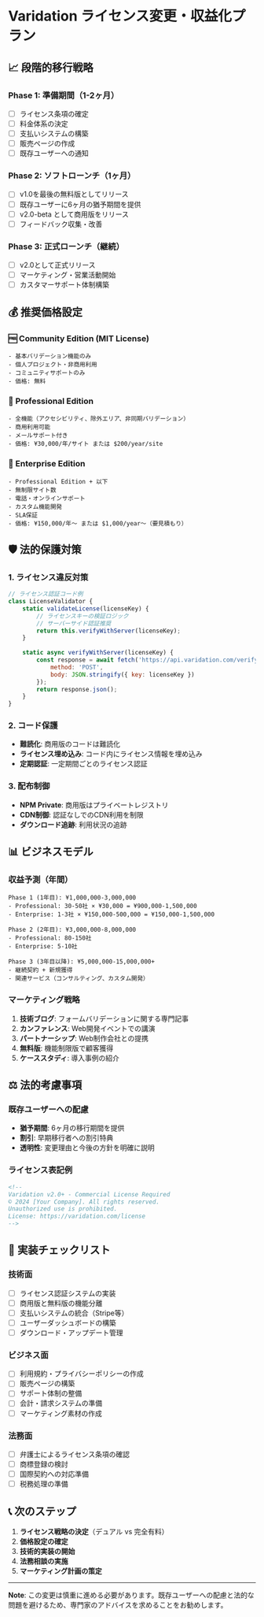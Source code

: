 # Varidation ライセンス変更・収益化プラン

## 📈 段階的移行戦略

### Phase 1: 準備期間（1-2ヶ月）
- [ ] ライセンス条項の確定
- [ ] 料金体系の決定
- [ ] 支払いシステムの構築
- [ ] 販売ページの作成
- [ ] 既存ユーザーへの通知

### Phase 2: ソフトローンチ（1ヶ月）
- [ ] v1.0を最後の無料版としてリリース
- [ ] 既存ユーザーに6ヶ月の猶予期間を提供
- [ ] v2.0-beta として商用版をリリース
- [ ] フィードバック収集・改善

### Phase 3: 正式ローンチ（継続）
- [ ] v2.0として正式リリース
- [ ] マーケティング・営業活動開始
- [ ] カスタマーサポート体制構築

## 💰 推奨価格設定

### 🆓 Community Edition (MIT License)
```
- 基本バリデーション機能のみ
- 個人プロジェクト・非商用利用
- コミュニティサポートのみ
- 価格: 無料
```

### 💼 Professional Edition
```
- 全機能（アクセシビリティ、除外エリア、非同期バリデーション）
- 商用利用可能
- メールサポート付き
- 価格: ¥30,000/年/サイト または $200/year/site
```

### 🏢 Enterprise Edition
```
- Professional Edition + 以下
- 無制限サイト数
- 電話・オンラインサポート
- カスタム機能開発
- SLA保証
- 価格: ¥150,000/年～ または $1,000/year～（要見積もり）
```

## 🛡️ 法的保護対策

### 1. ライセンス違反対策
```javascript
// ライセンス認証コード例
class LicenseValidator {
    static validateLicense(licenseKey) {
        // ライセンスキーの検証ロジック
        // サーバーサイド認証推奨
        return this.verifyWithServer(licenseKey);
    }
    
    static async verifyWithServer(licenseKey) {
        const response = await fetch('https://api.varidation.com/verify', {
            method: 'POST',
            body: JSON.stringify({ key: licenseKey })
        });
        return response.json();
    }
}
```

### 2. コード保護
- **難読化**: 商用版のコードは難読化
- **ライセンス埋め込み**: コード内にライセンス情報を埋め込み
- **定期認証**: 一定期間ごとのライセンス認証

### 3. 配布制御
- **NPM Private**: 商用版はプライベートレジストリ
- **CDN制御**: 認証なしでのCDN利用を制限
- **ダウンロード追跡**: 利用状況の追跡

## 📊 ビジネスモデル

### 収益予測（年間）
```
Phase 1 (1年目): ¥1,000,000-3,000,000
- Professional: 30-50社 × ¥30,000 = ¥900,000-1,500,000
- Enterprise: 1-3社 × ¥150,000-500,000 = ¥150,000-1,500,000

Phase 2 (2年目): ¥3,000,000-8,000,000
- Professional: 80-150社
- Enterprise: 5-10社

Phase 3 (3年目以降): ¥5,000,000-15,000,000+
- 継続契約 + 新規獲得
- 関連サービス（コンサルティング、カスタム開発）
```

### マーケティング戦略
1. **技術ブログ**: フォームバリデーションに関する専門記事
2. **カンファレンス**: Web開発イベントでの講演
3. **パートナーシップ**: Web制作会社との提携
4. **無料版**: 機能制限版で顧客獲得
5. **ケーススタディ**: 導入事例の紹介

## ⚖️ 法的考慮事項

### 既存ユーザーへの配慮
- **猶予期間**: 6ヶ月の移行期間を提供
- **割引**: 早期移行者への割引特典
- **透明性**: 変更理由と今後の方針を明確に説明

### ライセンス表記例
```html
<!--
Varidation v2.0+ - Commercial License Required
© 2024 [Your Company]. All rights reserved.
Unauthorized use is prohibited.
License: https://varidation.com/license
-->
```

## 🎯 実装チェックリスト

### 技術面
- [ ] ライセンス認証システムの実装
- [ ] 商用版と無料版の機能分離
- [ ] 支払いシステムの統合（Stripe等）
- [ ] ユーザーダッシュボードの構築
- [ ] ダウンロード・アップデート管理

### ビジネス面
- [ ] 利用規約・プライバシーポリシーの作成
- [ ] 販売ページの構築
- [ ] サポート体制の整備
- [ ] 会計・請求システムの準備
- [ ] マーケティング素材の作成

### 法務面
- [ ] 弁護士によるライセンス条項の確認
- [ ] 商標登録の検討
- [ ] 国際契約への対応準備
- [ ] 税務処理の準備

## 📞 次のステップ

1. **ライセンス戦略の決定**（デュアル vs 完全有料）
2. **価格設定の確定**
3. **技術的実装の開始**
4. **法務相談の実施**
5. **マーケティング計画の策定**

---

**Note**: この変更は慎重に進める必要があります。既存ユーザーへの配慮と法的な問題を避けるため、専門家のアドバイスを求めることをお勧めします。
